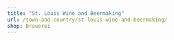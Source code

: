 ```yaml
---
title: "St. Louis Wine and Beermaking"
url: /town-and-country/st-louis-wine-and-beermaking/
shop: Brauerei
---
```

